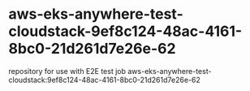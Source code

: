 # aws-eks-anywhere-test-cloudstack-9ef8c124-48ac-4161-8bc0-21d261d7e26e-62
repository for use with E2E test job aws-eks-anywhere-test-cloudstack:9ef8c124-48ac-4161-8bc0-21d261d7e26e-62

